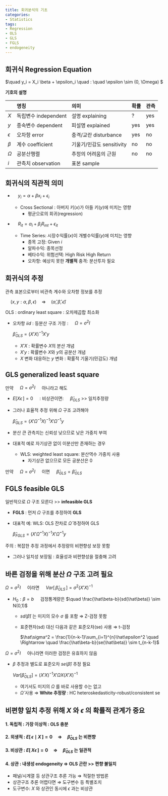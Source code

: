 ```yaml
---
title: 회귀분석의 기초
categories: 
- Statistics
tags:
- Regression
- OLS
- GLS
- FGLS
- endogeneity
---
```


## 회귀식 Regression Equation

$\quad y_i = X_i \beta + \epsilon_i \quad : \quad \epsilon \sim (0, \Omega) $  
  
**기호의 설명**

|    | 명칭                | 의미                    |확률 |관측|
|:---|:--------------------|:----------------------- |:----|:---|
|$X$ | 독립변수 independent| 설명 explaining         |  ?  | yes|
|$y$ | 종속변수 dependent  | 피설명 explained        | yes | yes|
|$\epsilon$| 오차항 error  | 충격/교란 disturbance   | yes | no |
|$\beta$| 계수 coefficient | 기울기/민감도 sensitivity| no | no |
|$\Omega$| 공분산행렬      | 추정의 어려움의 근원     | no | no |
|$i$ | 관측치 observation  | 표본 sample              |    |    |

 
## 회귀식의 직관적 의미
  
- $\quad y_i = \alpha + \beta x_i + \epsilon_i$  

  - Cross Sectional : 아버지 키($x$)가 아들 키($y$)에 미치는 영향
    - 평균으로의 회귀(regression)

- $\quad R_{it} = \alpha_i + \beta_i R_{mt} + \epsilon_{it}$

  - Time Series: 시장수익률($x$)이 개별수익률($y$)에 미치는 영향
    - 종목 고정: Given $i$
    - 알파수익: 종목선정 
    - 베타수익: 위험선택: High Risk High Return
    - 오차항: 예상치 못한 **개별적** 충격: 분산투자 필요

## 회귀식의 추정

관측 표본으로부터 비관측 계수와 오차항 정보를 추정

$\quad (x,y : \alpha, \beta, \epsilon) \quad \Rightarrow \quad (\hat\alpha, \hat\beta, \hat\epsilon)$  

OLS : ordinary least square : 오차제곱합 최소화

- 오차항 *iid* : 등분산 구조 가정 : $\quad \Omega = \sigma^2 I$  
  
  $\hat\beta_{OLS} = (X'X)^{-1}X'y$

  - $X'X$ : 확률변수 $X$의 분산 개념  
  - $X'y$ : 확률변수 $X$와 $y$의 공분산 개념  
  - $X$ 변화 대응하는 $y$ 변화 : 확률적 기울기(민감도) 개념 


## GLS generalized least square

만약 $\quad \Omega = \sigma^2 I \quad$ 아니라고 해도 

- $E[X \epsilon \,] = 0 \quad$ : 비상관이면: $\quad \hat\beta_{OLS}$ >> 일치추정량 
- 그러나 효율적 추정 위해 $\Omega$ 구조 고려해야

  $\hat\beta_{GLS} = (X'\Omega^{-1}X)^{-1}X'\Omega^{-1}y$

- 분산 큰 관측치는 신뢰성 낮으므로 낮은 가중치 부여
- 대표적 예로 자기상관 없이 이분산만 존재하는 경우
  - WLS: weighted least square: 분산역수 가중치 사용
    - 자기상관 없으므로 모든 공분산은 0

만약 $\quad \Omega = \sigma^2 I \quad$ 이면 $\quad \hat\beta_{GLS} = \hat\beta_{OLS} \quad$ 


## FGLS feasible GLS

일반적으로 $\Omega$ 구조 모른다 >> **infeasible GLS**

- **FGLS** : 먼저 $\Omega$ 구조를 추정하여 **GLS**
  
- 대표적 예: WLS: OLS 잔차로 $\hat\Omega$ 추정하여 GLS
  
    $\hat\beta_{FGLS} = (X'\hat\Omega^{-1}X)^{-1}X'\hat\Omega^{-1}y$

주의 : 복잡한 추정 과정에서 추정량의 비편향성 보장 못함

- 그러나 일치성 보장됨 : 효율성과 비편향성을 절충해 고려



## 바른 검정을 위해 분산 $\Omega$ 구조 고려 필요

$\Omega = \sigma^2 I \quad$ 이라면 $\quad Var[\,\hat\beta_{OLS}\,] = \sigma^2(X'X)^{-1}$ 

- $H_0 : \beta = b \quad$ 검정통계량은 $\quad \frac{\hat\beta-b}{sd(\hat\beta)} \sim N(0,1)$ 
  - $sd(\hat\beta)$ 는 미지의 모수 $\sigma$ 를 포함 $\Rightarrow$ Z-검정 못함
  - 표준편차(sd) 대신 다음과 같은 표준오차(se) 사용 $\Rightarrow$ t-검정

    $\hat\sigma^2 = \frac{1}{n-k-1}\sum_{i=1}^{n}\hat\epsilon^2 \quad \Rightarrow \quad \frac{\hat\beta-b}{se(\hat\beta)} \sim t_{n-k-1}$

$\Omega = \sigma^2 I \quad$ 아니라면 이러한 검정은 유효하지 않음

- $\beta$ 추정과 별도로 표준오차 $se(\hat\beta)$ 추정 필요

  $Var[\hat\beta_{OLS}] = (X'X)^{-1}X'\Omega X(X'X)^{-1}$

  - 여기서도 미지의 $\Omega$ 를 바로 사용할 수는 없고
  - $\hat\Omega$ 사용 $\Rightarrow$ **White 추정량** : HC heteroskedasticity-robust/consistent se



## 비편향 일치 추정 위해 $X$ 와 $\epsilon$ 의 확률적 관계가 중요

#### 1. 독립적 : 가장 이상적 : **OLS** 충분

#### 2. 외생적 : $E[\,\epsilon \mid X\,] = 0 \quad \Rightarrow \quad \hat\beta_{OLS}$ 는 비편향
 
#### 3. 비상관 : $E[\,X\epsilon\,] = 0 \quad \Rightarrow \quad \hat\beta_{OLS}$ 는 일관적
 
#### 4. 상관 : 내생성 endogeneity $\Rightarrow$ **OLS** 곤란 >> 편향 불일치

- 패널/시계열 등 상관구조 추론 가능 $\Rightarrow$ 적절한 방법론   
- 상관구조 추론 어렵다면 $\Rightarrow$ 도구변수 등 특별조치  
- 도구변수: $X$ 와 상관인 동시에 $\epsilon$ 과는 비상관  
